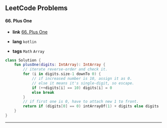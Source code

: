 ## LeetCode Problems



#### 66. Plus One

- **link**  [66. Plus One](https://leetcode.com/problems/plus-one/description/)

- **lang**  `kotlin` 
- **tags**  `Math` `Array`

```kotlin
class Solution {
    fun plusOne(digits: IntArray): IntArray {
        // iterate reverse-order and check it.
        for (i in digits.size-1 downTo 0) {
            // if increased number is 10, assign it as 0.
            // else it means it's single-digit, so escape.
            if (++digits[i] == 10) digits[i] = 0
            else break
        }
        // if first one is 0, have to attach new 1 to front.
        return if (digits[0] == 0) intArrayOf(1) + digits else digits
    }
}
```

---

